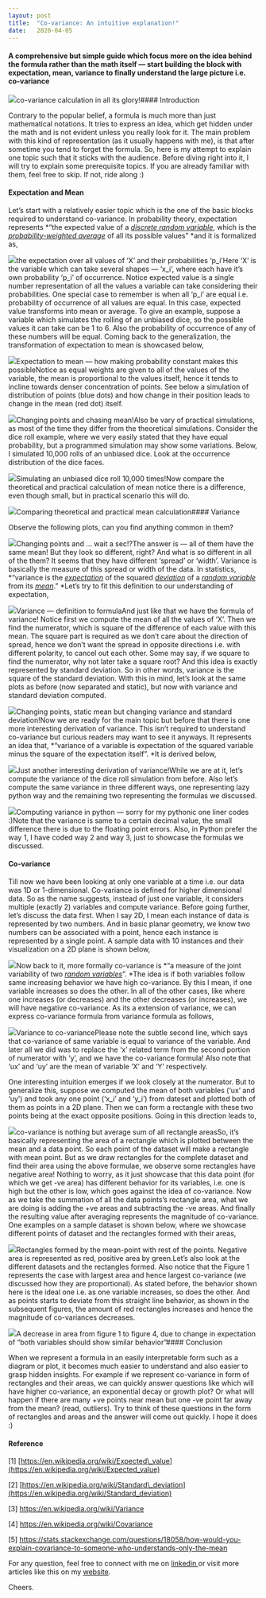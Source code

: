```yaml
---
layout:	post
title:	"Co-variance: An intuitive explanation!"
date:	2020-04-05
---
```


  #### **A comprehensive but simple guide which focus more on the idea behind the formula rather than the math itself — start building the block with expectation, mean, variance to finally understand the large picture i.e. co-variance**

![](/img/1-IPqWOcHcL7mb2HXWNaCMw.gif)co-variance calculation in all its glory!#### Introduction

Contrary to the popular belief, a formula is much more than just mathematical notations. It tries to express an idea, which get hidden under the math and is not evident unless you really look for it. The main problem with this kind of representation (as it usually happens with me), is that after sometime you tend to forget the formula. So, here is my attempt to explain one topic such that it sticks with the audience. Before diving right into it, I will try to explain some prerequisite topics. If you are already familiar with them, feel free to skip. If not, ride along :)

#### Expectation and Mean

Let’s start with a relatively easier topic which is the one of the basic blocks required to understand co-variance. In probability theory, expectation represents *“the expected value of a *[*discrete random variable*](https://en.wikipedia.org/wiki/Discrete_random_variable "Discrete random variable")*, which is the *[*probability-weighted average*](https://en.wikipedia.org/wiki/Weighted_average "Weighted average")* of all its possible values” *and it is formalized as,

![](/img/1jBI01BwgGZD8Ju3luRHtQg.png)the expectation over all values of ‘X’ and their probabilities ‘p\_i’Here ‘X’ is the variable which can take several shapes — ‘x\_i’, where each have it’s own probability ‘p\_i’ of occurrence. Notice expected value is a single number representation of all the values a variable can take considering their probabilities. One special case to remember is when all ‘p\_i’ are equal i.e. probability of occurrence of all values are equal. In this case, expected value transforms into mean or average. To give an example, suppose a variable which simulates the rolling of an unbiased dice, so the possible values it can take can be 1 to 6. Also the probability of occurrence of any of these numbers will be equal. Coming back to the generalization, the transformation of expectation to mean is showcased below,

![](/img/1HRwD4bFqo7DnHz3zMbzYCg@2x.jpeg)Expectation to mean — how making probability constant makes this possibleNotice as equal weights are given to all of the values of the variable, the mean is proportional to the values itself, hence it tends to incline towards denser concentration of points. See below a simulation of distribution of points (blue dots) and how change in their position leads to change in the mean (red dot) itself.

![](/img/17umK2k3ZpYE3h4WuaU8saA.gif)Changing points and chasing mean!Also be vary of practical simulations, as most of the time they differ from the theoretical simulations. Consider the dice roll example, where we very easily stated that they have equal probability, but a programmed simulation may show some variations. Below, I simulated 10,000 rolls of an unbiased dice. Look at the occurrence distribution of the dice faces.

![](/img/1mojiicmL6BjvrRUel-W0cw.png)Simulating an unbiased dice roll 10,000 times!Now compare the theoretical and practical calculation of mean notice there is a difference, even though small, but in practical scenario this will do.

![](/img/1WNonftFOviuMU5OaZvZpFw.png)Comparing theoretical and practical mean calculation#### Variance

Observe the following plots, can you find anything common in them?

![](/img/1eZ1H2VwHY2O_T7FhV9i0wg.gif)Changing points and … wait a sec!?The answer is — all of them have the same mean! But they look so different, right? And what is so different in all of the them? It seems that they have different ‘spread’ or ‘width’. Variance is basically the measure of this spread or width of the data. In statistics, *“variance is the *[*expectation*](https://en.wikipedia.org/wiki/Expected_value "Expected value")* of the squared *[*deviation*](https://en.wikipedia.org/wiki/Deviation_%28statistics%29 "Deviation (statistics)")* of a *[*random variable*](https://en.wikipedia.org/wiki/Random_variable "Random variable")* from its *[*mean*](https://en.wikipedia.org/wiki/Expected_value "Expected value")*.” *Let’s try to fit this definition to our understanding of expectation,

![](/img/1MFGkiwrkIZPBP4wjXAwwLA@2x.jpeg)Variance — definition to formulaAnd just like that we have the formula of variance! Notice first we compute the mean of all the values of ‘X’. Then we find the numerator, which is square of the difference of each value with this mean. The square part is required as we don’t care about the direction of spread, hence we don’t want the spread in opposite directions i.e. with different polarity, to cancel out each other. Some may say, if we square to find the numerator, why not later take a square root? And this idea is exactly represented by standard deviation. So in other words, variance is the square of the standard deviation. With this in mind, let’s look at the same plots as before (now separated and static), but now with variance and standard deviation computed.

![](/img/1_leSnE5uihUkCpUmAvnITQ.png)Changing points, static mean but changing variance and standard deviation!Now we are ready for the main topic but before that there is one more interesting derivation of variance. This isn’t required to understand co-variance but curious readers may want to see it anyways. It represents an idea that, *“variance of a variable is expectation of the squared variable minus the square of the expectation itself”. *It is derived below,

![](/img/1cyb2nwRxUpYFiI-jxIHN2g@2x.jpeg)Just another interesting derivation of variance!While we are at it, let’s compute the variance of the dice roll simulation from before. Also let’s compute the same variance in three different ways, one representing lazy python way and the remaining two representing the formulas we discussed.

![](/img/1128CqtomAkGqWjMWww6DFw.png)Computing variance in python — sorry for my pythonic one liner codes :)Note that the variance is same to a certain decimal value, the small difference there is due to the floating point errors. Also, in Python prefer the way 1, I have coded way 2 and way 3, just to showcase the formulas we discussed.

#### Co-variance

Till now we have been looking at only one variable at a time i.e. our data was 1D or 1-dimensional. Co-variance is defined for higher dimensional data. So as the name suggests, instead of just one variable, it considers multiple (exactly 2) variables and compute variance. Before going further, let’s discuss the data first. When I say 2D, I mean each instance of data is represented by two numbers. And in basic planar geometry, we know two numbers can be associated with a point, hence each instance is represented by a single point. A sample data with 10 instances and their visualization on a 2D plane is shown below,

![](/img/1-vLYdgW9--6vUm8r284niA.png)Now back to it, more formally co-variance is *“a measure of the joint variability of two *[*random variables*](https://en.wikipedia.org/wiki/Random_variable "Random variable")*”. *The idea is if both variables follow same increasing behavior we have high co-variance. By this I mean, if one variable increases so does the other. In all of the other cases, like where one increases (or decreases) and the other decreases (or increases), we will have negative co-variance. As its a extension of variance, we can express co-variance formula from variance formula as follows,

![](/img/1KWWGOuhPIxH2Ah5ntAH99w@2x.jpeg)Variance to co-variancePlease note the subtle second line, which says that co-variance of same variable is equal to variance of the variable. And later all we did was to replace the ‘x’ related term from the second portion of numerator with ‘y’, and we have the co-variance formula! Also note that ‘ux’ and ‘uy’ are the mean of variable ‘X’ and ‘Y’ respectively.

One interesting intuition emerges if we look closely at the numerator. But to generalize this, suppose we computed the mean of both variables (‘ux’ and ‘uy’) and took any one point (‘x\_i’ and ‘y\_i’) from dateset and plotted both of them as points in a 2D plane. Then we can form a rectangle with these two points being at the exact opposite positions. Going in this direction leads to,

![](/img/1Lcv40gZCb62xjMmfhv6W7g@2x.jpeg)co-variance is nothing but average sum of all rectangle areasSo, it’s basically representing the area of a rectangle which is plotted between the mean and a data point. So each point of the dataset will make a rectangle with mean point. But as we draw rectangles for the complete dataset and find their area using the above formulae, we observe some rectangles have negative area! Nothing to worry, as it just showcase that this data point (for which we get -ve area) has different behavior for its variables, i.e. one is high but the other is low, which goes against the idea of co-variance. Now as we take the summation of all the data points’s rectangle area, what we are doing is adding the +ve areas and subtracting the -ve areas. And finally the resulting value after averaging represents the magnitude of co-variance. One examples on a sample dataset is shown below, where we showcase different points of dataset and the rectangles formed with their areas,

![](/img/1JaJuvswEpH2eNC-ol7IVZw.gif)Rectangles formed by the mean-point with rest of the points. Negative area is represented as red, positive area by green.Let’s also look at the different datasets and the rectangles formed. Also notice that the Figure 1 represents the case with largest area and hence largest co-variance (we discussed how they are proportional). As stated before, the behavior shown here is the ideal one i.e. as one variable increases, so does the other. And as points starts to deviate from this straight line behavior, as shown in the subsequent figures, the amount of red rectangles increases and hence the magnitude of co-variances decreases.

![](/img/1FUagBYPBekw6tniKEKTA9A.png)A decrease in area from figure 1 to figure 4, due to change in expectation of “both variables should show similar behavior”#### Conclusion

When we represent a formula in an easily interpretable form such as a diagram or plot, it becomes much easier to understand and also easier to grasp hidden insights. For example if we represent co-variance in form of rectangles and their areas, we can quickly answer questions like which will have higher co-variance, an exponential decay or growth plot? Or what will happen if there are many +ve points near mean but one -ve point far away from the mean? (read, outliers). Try to think of these questions in the form of rectangles and areas and the answer will come out quickly. I hope it does :)

#### Reference

[1] [https://en.wikipedia.org/wiki/Expected\_value](https://en.wikipedia.org/wiki/Expected_value)

[2] [https://en.wikipedia.org/wiki/Standard\_deviation](https://en.wikipedia.org/wiki/Standard_deviation)

[3] <https://en.wikipedia.org/wiki/Variance>

[4] <https://en.wikipedia.org/wiki/Covariance>

[5] <https://stats.stackexchange.com/questions/18058/how-would-you-explain-covariance-to-someone-who-understands-only-the-mean>

For any question, feel free to connect with me on [linkedin ](https://www.linkedin.com/in/imohitmayank/)or visit more articles like this on my [website](http://mohitmayank.com).

Cheers.

  